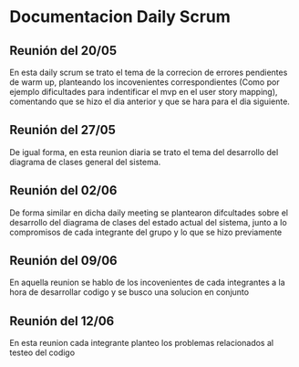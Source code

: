 # Documentacion Daily Scrum

## Reunión del 20/05
En esta daily scrum se trato el tema de la correcion de errores pendientes de warm up, planteando los incovenientes correspondientes (Como por ejemplo dificultades para indentificar el mvp en el user story mapping), comentando que se hizo el dia anterior y que se hara para el dia siguiente.

## Reunión del 27/05
De igual forma, en esta reunion diaria se trato el tema del desarrollo del diagrama de clases general del sistema.

## Reunión del 02/06
De forma similar en dicha daily meeting se plantearon difcultades sobre el desarrollo del diagrama de clases del estado actual del sistema, junto a lo compromisos de cada integrante del grupo y lo que se hizo previamente

## Reunión del 09/06
En aquella reunion se hablo de los incovenientes de cada integrantes a la hora de desarrollar codigo y se busco una solucion en conjunto

## Reunión del 12/06
En esta reunion cada integrante planteo los problemas relacionados al testeo del codigo

